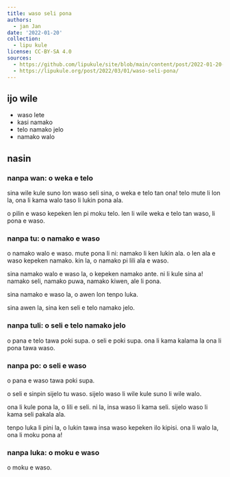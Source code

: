 ```yaml
---
title: waso seli pona
authors:
  - jan Jan
date: '2022-01-20'
collection:
  - lipu kule
license: CC-BY-SA 4.0
sources:
  - https://github.com/lipukule/site/blob/main/content/post/2022-01-20-waso-seli-pona.md
  - https://lipukule.org/post/2022/03/01/waso-seli-pona/
---
```


## ijo wile

* waso lete
* kasi namako
* telo namako jelo
* namako walo

## nasin

### nanpa wan: o weka e telo

sina wile kule suno lon waso seli sina, o weka e telo tan ona! telo mute li lon la, ona li kama walo taso li lukin pona ala.

o pilin e waso kepeken len pi moku telo. len li wile weka e telo tan waso, li pona e waso.

### nanpa tu: o namako e waso

o namako walo e waso. mute pona li ni: namako li ken lukin ala. o len ala e waso kepeken namako. kin la, o namako pi lili ala e waso.

sina namako walo e waso la, o kepeken namako ante. ni li kule sina a! namako seli, namako puwa, namako kiwen, ale li pona.

sina namako e waso la, o awen lon tenpo luka.

sina awen la, sina ken seli e telo namako jelo.

### nanpa tuli: o seli e telo namako jelo

o pana e telo tawa poki supa. o seli e poki supa. ona li kama kalama la ona li pona tawa waso.

### nanpa po: o seli e waso

o pana e waso tawa poki supa.

o seli e sinpin sijelo tu waso. sijelo waso li wile kule suno li wile walo.

ona li kule pona la, o lili e seli. ni la, insa waso li kama seli. sijelo waso li kama seli pakala ala.

tenpo luka li pini la, o lukin tawa insa waso kepeken ilo kipisi. ona li walo la, ona li moku pona a!

### nanpa luka: o moku e waso

o moku e waso.
